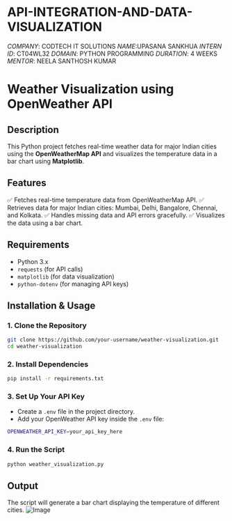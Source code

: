 # API-INTEGRATION-AND-DATA-VISUALIZATION
*COMPANY*: CODTECH IT SOLUTIONS
*NAME*:UPASANA SANKHUA
*INTERN ID*: CT04WL32
*DOMAIN*: PYTHON PROGRAMMING
*DURATION*: 4 WEEKS
*MENTOR*: NEELA SANTHOSH KUMAR
# Weather Visualization using OpenWeather API

## Description
This Python project fetches real-time weather data for major Indian cities using the **OpenWeatherMap API** and visualizes the temperature data in a bar chart using **Matplotlib**.

## Features
✅ Fetches real-time temperature data from OpenWeatherMap API.
✅ Retrieves data for major Indian cities: Mumbai, Delhi, Bangalore, Chennai, and Kolkata.
✅ Handles missing data and API errors gracefully.
✅ Visualizes the data using a bar chart.

## Requirements
- Python 3.x
- `requests` (for API calls)
- `matplotlib` (for data visualization)
- `python-dotenv` (for managing API keys)

## Installation & Usage

### 1. Clone the Repository
```bash
git clone https://github.com/your-username/weather-visualization.git
cd weather-visualization
```

### 2. Install Dependencies
```bash
pip install -r requirements.txt
```

### 3. Set Up Your API Key
- Create a `.env` file in the project directory.
- Add your OpenWeather API key inside the `.env` file:
```bash
OPENWEATHER_API_KEY=your_api_key_here
```

### 4. Run the Script
```bash
python weather_visualization.py
```

## Output
The script will generate a bar chart displaying the temperature of different cities.
![Image](https://github.com/user-attachments/assets/006070af-e175-4b19-b688-07e5a6990935)
